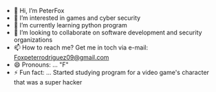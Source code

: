 - 👋 Hi, I’m PeterFox
- 👀 I’m interested in games and cyber security
- 🌱 I’m currently learning python program
- 💞️ I’m looking to collaborate on software development and security organizations
- 📫 How to reach me? Get me in toch via e-mail: Foxpeterrodriguez09@gmail.com
- 😄 Pronouns: ... "F"
- ⚡ Fun fact: ... Started studying program for a video game's character that was a super hacker

<!---
zZPeterFoxZz/zZPeterFoxZz is a ✨ special ✨ repository because its `README.md` (this file) appears on your GitHub profile.
You can click the Preview link to take a look at your changes.
--->

